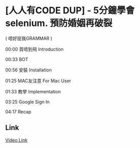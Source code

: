 # [人人有CODE DUP] - 5分鐘學會selenium. 預防婚姻再破裂
( 唔好捉我GRAMMAR )

00:00 買唔到飛 Introduction

00:33 BOT

00:56 安裝 Installation

01:25 MAC友注意 For Mac User

01:33 教學 Implementation

03:25 Google Sign In

04:17 Recap



## Link
[Video Link](hhttps://youtu.be/YeEys6u7d2s)